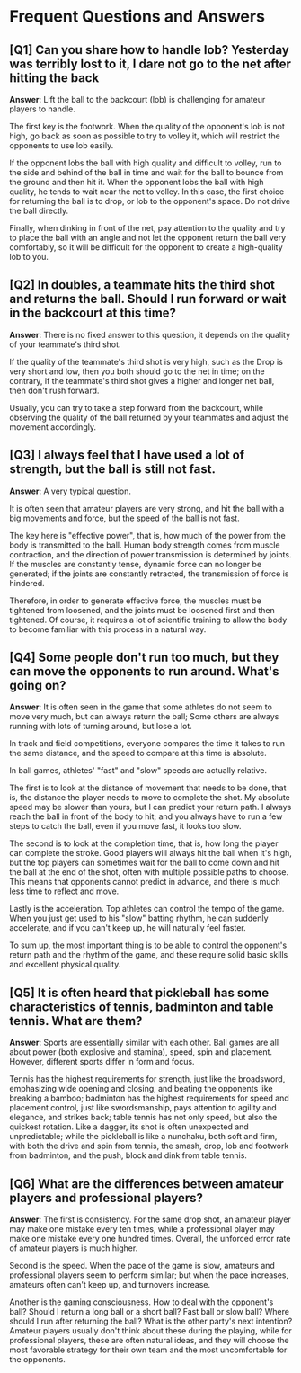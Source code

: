 # Frequent Questions and Answers

## [Q1] Can you share how to handle lob? Yesterday was terribly lost to it, I dare not go to the net after hitting the back

**Answer**: Lift the ball to the backcourt (lob) is challenging for amateur players to handle.

The first key is the footwork. When the quality of the opponent's lob is not high, go back as soon as possible to try to volley it, which will restrict the opponents to use lob easily.

If the opponent lobs the ball with high quality and difficult to volley, run to the side and behind of the ball in time and wait for the ball to bounce from the ground and then hit it. When the opponent lobs the ball with high quality, he tends to wait near the net to volley. In this case, the first choice for returning the ball is to drop, or lob to the opponent's space. Do not drive the ball directly.

Finally, when dinking in front of the net, pay attention to the quality and try to place the ball with an angle and not let the opponent return the ball very comfortably, so it will be difficult for the opponent to create a high-quality lob to you.

## [Q2] In doubles, a teammate hits the third shot and returns the ball. Should I run forward or wait in the backcourt at this time?

**Answer**: There is no fixed answer to this question, it depends on the quality of your teammate's third shot.

If the quality of the teammate's third shot is very high, such as the Drop is very short and low, then you both should go to the net in time; on the contrary, if the teammate's third shot gives a higher and longer net ball, then don't rush forward.

Usually, you can try to take a step forward from the backcourt, while observing the quality of the ball returned by your teammates and adjust the movement accordingly.

## [Q3] I always feel that I have used a lot of strength, but the ball is still not fast.

**Answer**: A very typical question.

It is often seen that amateur players are very strong, and hit the ball with a big movements and force, but the speed of the ball is not fast.

The key here is "effective power", that is, how much of the power from the body is transmitted to the ball. Human body strength comes from muscle contraction, and the direction of power transmission is determined by joints. If the muscles are constantly tense, dynamic force can no longer be generated; if the joints are constantly retracted, the transmission of force is hindered.

Therefore, in order to generate effective force, the muscles must be tightened from loosened, and the joints must be loosened first and then tightened. Of course, it requires a lot of scientific training to allow the body to become familiar with this process in a natural way.

## [Q4] Some people don't run too much, but they can move the opponents to run around. What's going on?

**Answer**: It is often seen in the game that some athletes do not seem to move very much, but can always return the ball; Some others are always running with lots of turning around, but lose a lot.

In track and field competitions, everyone compares the time it takes to run the same distance, and the speed to compare at this time is absolute.

In ball games, athletes' "fast" and "slow" speeds are actually relative.

The first is to look at the distance of movement that needs to be done, that is, the distance the player needs to move to complete the shot. My absolute speed may be slower than yours, but I can predict your return path. I always reach the ball in front of the body to hit; and you always have to run a few steps to catch the ball, even if you move fast, it looks too slow.

The second is to look at the completion time, that is, how long the player can complete the stroke. Good players will always hit the ball when it's high, but the top players can sometimes wait for the ball to come down and hit the ball at the end of the shot, often with multiple possible paths to choose. This means that opponents cannot predict in advance, and there is much less time to reflect and move.

Lastly is the acceleration. Top athletes can control the tempo of the game. When you just get used to his "slow" batting rhythm, he can suddenly accelerate, and if you can't keep up, he will naturally feel faster.

To sum up, the most important thing is to be able to control the opponent's return path and the rhythm of the game, and these require solid basic skills and excellent physical quality.

## [Q5] It is often heard that pickleball has some characteristics of tennis, badminton and table tennis. What are them?

**Answer**: Sports are essentially similar with each other. Ball games are all about power (both explosive and stamina), speed, spin and placement. However, different sports differ in form and focus.

Tennis has the highest requirements for strength, just like the broadsword, emphasizing wide opening and closing, and beating the opponents like breaking a bamboo; badminton has the highest requirements for speed and placement control, just like swordsmanship, pays attention to agility and elegance, and strikes back; table tennis has not only speed, but also the quickest rotation. Like a dagger, its shot is often unexpected and unpredictable; while the pickleball is like a nunchaku, both soft and firm, with both the drive and spin from tennis, the smash, drop, lob and footwork from badminton, and the push, block and dink from table tennis. 

## [Q6] What are the differences between amateur players and professional players?

**Answer**: The first is consistency. For the same drop shot, an amateur player may make one mistake every ten times, while a professional player may make one mistake every one hundred times. Overall, the unforced error rate of amateur players is much higher.

Second is the speed. When the pace of the game is slow, amateurs and professional players seem to perform similar; but when the pace increases, amateurs often can't keep up, and turnovers increase.

Another is the gaming consciousness. How to deal with the opponent's ball? Should I return a long ball or a short ball? Fast ball or slow ball? Where should I run after returning the ball? What is the other party's next intention? Amateur players usually don't think about these during the playing, while for professional players, these are often natural ideas, and they will choose the most favorable strategy for their own team and the most uncomfortable for the opponents.